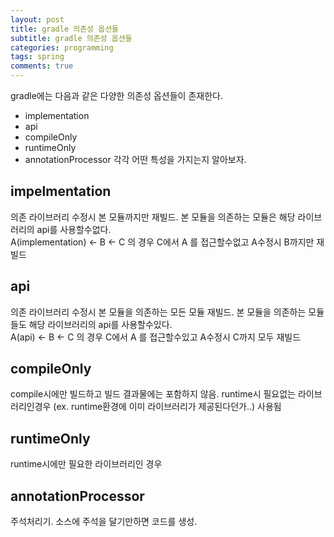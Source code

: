 ```yaml
---
layout: post
title: gradle 의존성 옵션들
subtitle: gradle 의존성 옵션들
categories: programming
tags: spring
comments: true
---
```


gradle에는 다음과 같은 다양한 의존성 옵션들이 존재한다.
- implementation
- api
- compileOnly
- runtimeOnly
- annotationProcessor
각각 어떤 특성을 가지는지 알아보자.

## impelmentation
의존 라이브러리 수정시 본 모듈까지만 재빌드. 본 모듈을 의존하는 모듈은 해당 라이브러리의 api를 사용할수없다.  
A(implementation) <- B <- C 의 경우 C에서 A 를 접근할수없고 A수정시 B까지만 재빌드

## api
의존 라이브러리 수정시 본 모듈을 의존하는 모든 모듈 재빌드. 본 모듈을 의존하는 모듈들도 해당 라이브러리의 api를 사용할수있다.  
A(api) <- B <- C 의 경우 C에서 A 를 접근할수있고 A수정시 C까지 모두 재빌드

## compileOnly
compile시에만 빌드하고 빌드 결과물에는 포함하지 않음. runtime시 필요없는 라이브러리인경우 (ex. runtime환경에 이미 라이브러리가 제공된다던가..) 사용됨

## runtimeOnly
runtime시에만 필요한 라이브러리인 경우

## annotationProcessor
주석처리기. 소스에 주석을 달기만하면 코드를 생성. 